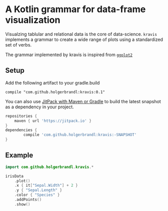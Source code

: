 # A Kotlin grammar for data-frame visualization


Visualzing tablular and relational data is the core of data-science. `kravis` implements a grammar to create a wide range of plots using a standardized set of verbs.



The grammar implemented by kravis is inspired from [`ggplot2`](http://ggplot2.org/)




## Setup


Add the following artifact to your gradle.build

```
compile "com.github.holgerbrandl:kravis:0.1"
```

You can also use [JitPack with Maven or Gradle](https://jitpack.io/#holgerbrandl/kravis/-SNAPSHOT) to build the latest snapshot as a dependency in your project.

```groovy
repositories {
    maven { url 'https://jitpack.io' }
}
dependencies {
        compile 'com.github.holgerbrandl:kravis:-SNAPSHOT'
}
```

## Example


```kotlin
import com.github.holgerbrandl.kravis.*

irisData
    .plot()
    .x { it["Sepal.Width"] + 2 }
    .y { "Sepal.Length" }
    .color { "Species" }
    .addPoints()
    .show()
```